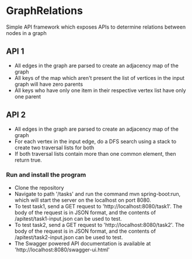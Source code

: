 # GraphRelations
Simple API framework which exposes APIs to determine relations between nodes in a graph

## API 1

* All edges in the graph are parsed to create an adjacency map of the graph
* All keys of the map which aren't present the list of vertices in the input graph will have zero parents
* All keys who have only one item in their respective vertex list have only one parent

## API 2

* All edges in the graph are parsed to create an adjacency map of the graph
* For each vertex in the input edge, do a DFS search using a stack to create two traversal lists for both
* If both traversal lists contain more than one common element, then return true.


### Run and install the program

* Clone the repository
* Navigate to path '/tasks' and run the command mvn spring-boot:run, which will start the server on the localhost on port 8080.
* To test task1, send a GET request to 'http://localhost:8080/task1'. The body of the request is in JSON format, and the contents of /apitest/task1-input.json can be used to test.
* To test task2, send a GET request to 'http://localhost:8080/task2'. The body of the request is in JSON format, and the contents of /apitest/task2-input.json can be used to test.
* The Swagger powered API documentation is available at 'http://localhost:8080/swagger-ui.html'
